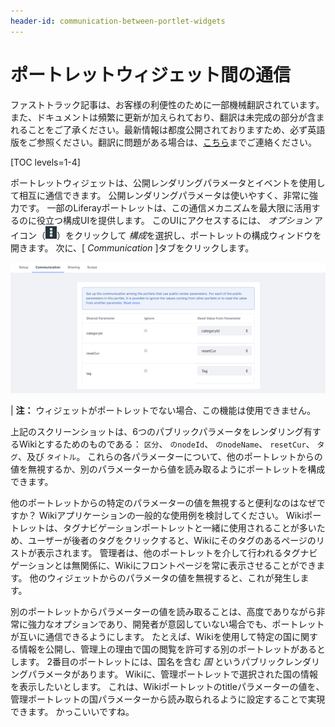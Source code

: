 ```yaml
---
header-id: communication-between-portlet-widgets
---
```


# ポートレットウィジェット間の通信

<p class="alert alert-info"><span class="wysiwyg-color-blue120">ファストトラック記事は、お客様の利便性のために一部機械翻訳されています。また、ドキュメントは頻繁に更新が加えられており、翻訳は未完成の部分が含まれることをご了承ください。最新情報は都度公開されておりますため、必ず英語版をご参照ください。翻訳に問題がある場合は、<a href="mailto:support-content-jp@liferay.com">こちら</a>までご連絡ください。</span></p>

[TOC levels=1-4]

ポートレットウィジェットは、公開レンダリングパラメータとイベントを使用して相互に通信できます。 公開レンダリングパラメータは使いやすく、非常に強力です。 一部のLiferayポートレットは、この通信メカニズムを最大限に活用するのに役立つ構成UIを提供します。 このUIにアクセスするには、 *オプション* アイコン（![Options](../../../images/icon-options.png)）をクリックして *構成*を選択し、ポートレットの構成ウィンドウを開きます。 次に、[ *Communication* ]タブをクリックします。

![図1：パブリックレンダリングパラメータを使用して相互に通信するようにポートレットを設定できます。](../../../images/app-communication-tab.png)

| **注：** ウィジェットがポートレットでない場合、この機能は使用できません。

上記のスクリーンショットは、6つのパブリックパラメータをレンダリング有するWikiとするためのものである： `区分`、 `のnodeId`、 `のnodeName`、 `resetCur`、 `タグ`、及び `タイトル`。 これらの各パラメーターについて、他のポートレットからの値を無視するか、別のパラメーターから値を読み取るようにポートレットを構成できます。

他のポートレットからの特定のパラメーターの値を無視すると便利なのはなぜですか？ Wikiアプリケーションの一般的な使用例を検討してください。 Wikiポートレットは、タグナビゲーションポートレットと一緒に使用されることが多いため、ユーザーが後者のタグをクリックすると、Wikiにそのタグのあるページのリストが表示されます。 管理者は、他のポートレットを介して行われるタグナビゲーションとは無関係に、Wikiにフロントページを常に表示させることができます。 他のウィジェットからのパラメータの値を無視すると、これが発生します。

別のポートレットからパラメーターの値を読み取ることは、高度でありながら非常に強力なオプションであり、開発者が意図していない場合でも、ポートレットが互いに通信できるようにします。 たとえば、Wikiを使用して特定の国に関する情報を公開し、管理上の理由で国の閲覧を許可する別のポートレットがあるとします。 2番目のポートレットには、国名を含む *国* というパブリックレンダリングパラメータがあります。 Wikiに、管理ポートレットで選択された国の情報を表示したいとします。 これは、Wikiポートレットのtitleパラメーターの値を、管理ポートレットの国パラメーターから読み取られるように設定することで実現できます。 かっこいいですね。
